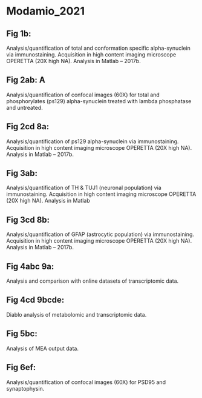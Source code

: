 # Modamio_2021

## Fig 1b: 
Analysis/quantification of total and conformation specific alpha-synuclein via immunostaining. Acquisition in high content imaging microscope OPERETTA (20X high NA). Analysis in Matlab – 2017b. 
## Fig 2ab: A
Analysis/quantification of confocal images (60X) for total and phosphorylates (ps129) alpha-synuclein treated with lambda phosphatase and untreated. 
## Fig 2cd 8a: 
Analysis/quantification of ps129 alpha-synuclein via immunostaining. Acquisition in high content imaging microscope OPERETTA (20X high NA). Analysis in Matlab – 2017b. 
## Fig 3ab: 
Analysis/quantification of TH & TUJ1 (neuronal population) via immunostaining. Acquisition in high content imaging microscope OPERETTA (20X high NA). Analysis in Matlab 
## Fig 3cd 8b: 
Analysis/quantification of GFAP (astrocytic population) via immunostaining. Acquisition in high content imaging microscope OPERETTA (20X high NA). Analysis in Matlab – 2017b.
## Fig 4abc 9a: 
Analysis and comparison with online datasets of transcriptomic data. 
## Fig 4cd 9bcde: 
Diablo analysis of metabolomic and transcriptomic data. 
## Fig 5bc: 
Analysis of MEA output data. 
## Fig 6ef: 
Analysis/quantification of confocal images (60X) for PSD95 and synaptophysin. 
